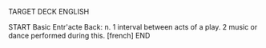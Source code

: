 TARGET DECK
ENGLISH

START
Basic
Entr'acte
Back: n. 1 interval between acts of a play. 2 music or dance performed during this. [french]
END
